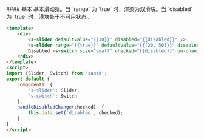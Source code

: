 <codebox>
#### 基本
基本滑动条。当 `range` 为 `true` 时，渲染为双滑块。当 `disabled` 为 `true` 时，滑块处于不可用状态。

```html
<template>
    <div>
        <s-slider defaultValue="{{30}}" disabled="{{disabled}}" />
        <s-slider range="{{true}}" defaultValue="{{[20, 50]}}" disabled="{{disabled}}" />
        Disabled <s-switch size="small" checked="{{disabled}}" on-change='handleDisabledChange'/>
    </div>
</template>
<script>
import {Slider, Switch} from 'santd';
export default {
    components: {
        's-slider': Slider,
        's-switch': Switch
    },
    handleDisabledChange(checked)  {
        this.data.set('disabled', checked);
    }
}
</script>
```
</codebox>

